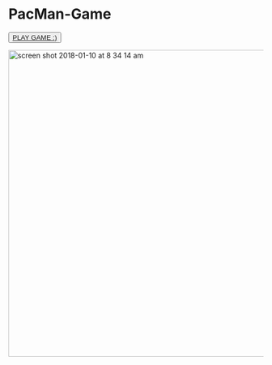 # PacMan-Game

<button> <a href=" https://mounika58.github.io/PacMan-Game/" target="_blank"> PLAY GAME :) </a></button>

<img width="605" alt="screen shot 2018-01-10 at 8 34 14 am" src="https://user-images.githubusercontent.com/30241726/34777857-3b61f91c-f5e1-11e7-8879-05f009e5afcc.png">
